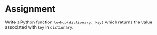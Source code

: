 # Assignment

Write a Python function `lookup(dictionary, key)` which returns the value associated with `key` in `dictionary`.
